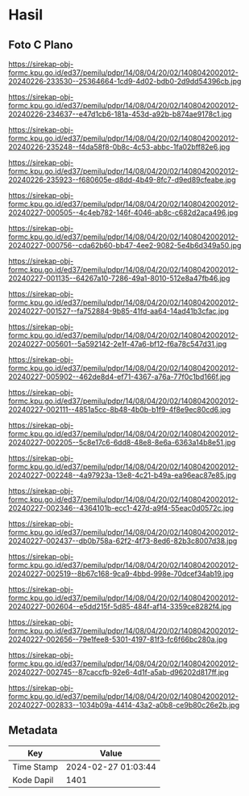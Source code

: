 # Hasil

## Foto C Plano

https://sirekap-obj-formc.kpu.go.id/ed37/pemilu/pdpr/14/08/04/20/02/1408042002012-20240226-233530--25364664-1cd9-4d02-bdb0-2d9dd54396cb.jpg

https://sirekap-obj-formc.kpu.go.id/ed37/pemilu/pdpr/14/08/04/20/02/1408042002012-20240226-234637--e47d1cb6-181a-453d-a92b-b874ae9178c1.jpg

https://sirekap-obj-formc.kpu.go.id/ed37/pemilu/pdpr/14/08/04/20/02/1408042002012-20240226-235248--f4da58f8-0b8c-4c53-abbc-1fa02bff82e6.jpg

https://sirekap-obj-formc.kpu.go.id/ed37/pemilu/pdpr/14/08/04/20/02/1408042002012-20240226-235923--f680605e-d8dd-4b49-8fc7-d9ed89cfeabe.jpg

https://sirekap-obj-formc.kpu.go.id/ed37/pemilu/pdpr/14/08/04/20/02/1408042002012-20240227-000505--4c4eb782-146f-4046-ab8c-c682d2aca496.jpg

https://sirekap-obj-formc.kpu.go.id/ed37/pemilu/pdpr/14/08/04/20/02/1408042002012-20240227-000756--cda62b60-bb47-4ee2-9082-5e4b6d349a50.jpg

https://sirekap-obj-formc.kpu.go.id/ed37/pemilu/pdpr/14/08/04/20/02/1408042002012-20240227-001135--64267a10-7286-49a1-8010-512e8a47fb46.jpg

https://sirekap-obj-formc.kpu.go.id/ed37/pemilu/pdpr/14/08/04/20/02/1408042002012-20240227-001527--fa752884-9b85-41fd-aa64-14ad41b3cfac.jpg

https://sirekap-obj-formc.kpu.go.id/ed37/pemilu/pdpr/14/08/04/20/02/1408042002012-20240227-005601--5a592142-2e1f-47a6-bf12-f6a78c547d31.jpg

https://sirekap-obj-formc.kpu.go.id/ed37/pemilu/pdpr/14/08/04/20/02/1408042002012-20240227-005902--462de8d4-ef71-4367-a76a-77f0c1bd166f.jpg

https://sirekap-obj-formc.kpu.go.id/ed37/pemilu/pdpr/14/08/04/20/02/1408042002012-20240227-002111--4851a5cc-8b48-4b0b-b1f9-4f8e9ec80cd6.jpg

https://sirekap-obj-formc.kpu.go.id/ed37/pemilu/pdpr/14/08/04/20/02/1408042002012-20240227-002205--5c8e17c6-6dd8-48e8-8e6a-6363a14b8e51.jpg

https://sirekap-obj-formc.kpu.go.id/ed37/pemilu/pdpr/14/08/04/20/02/1408042002012-20240227-002248--4a97923a-13e8-4c21-b49a-ea96eac87e85.jpg

https://sirekap-obj-formc.kpu.go.id/ed37/pemilu/pdpr/14/08/04/20/02/1408042002012-20240227-002346--4364101b-ecc1-427d-a9f4-55eac0d0572c.jpg

https://sirekap-obj-formc.kpu.go.id/ed37/pemilu/pdpr/14/08/04/20/02/1408042002012-20240227-002437--db0b758a-62f2-4f73-8ed6-82b3c8007d38.jpg

https://sirekap-obj-formc.kpu.go.id/ed37/pemilu/pdpr/14/08/04/20/02/1408042002012-20240227-002519--8b67c168-9ca9-4bbd-998e-70dcef34ab19.jpg

https://sirekap-obj-formc.kpu.go.id/ed37/pemilu/pdpr/14/08/04/20/02/1408042002012-20240227-002604--e5dd215f-5d85-484f-af14-3359ce8282f4.jpg

https://sirekap-obj-formc.kpu.go.id/ed37/pemilu/pdpr/14/08/04/20/02/1408042002012-20240227-002656--79e1fee8-5301-4197-81f3-fc6f66bc280a.jpg

https://sirekap-obj-formc.kpu.go.id/ed37/pemilu/pdpr/14/08/04/20/02/1408042002012-20240227-002745--87caccfb-92e6-4d1f-a5ab-d96202d817ff.jpg

https://sirekap-obj-formc.kpu.go.id/ed37/pemilu/pdpr/14/08/04/20/02/1408042002012-20240227-002833--1034b09a-4414-43a2-a0b8-ce9b80c26e2b.jpg


## Metadata

| Key        | Value               |
| ---------- | ------------------- |
| Time Stamp | 2024-02-27 01:03:44 |
| Kode Dapil | 1401                |




